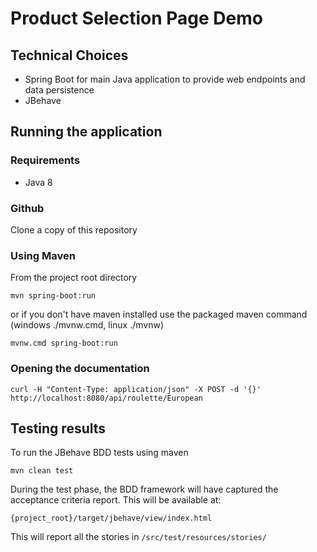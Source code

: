 # Product Selection Page Demo

## Technical Choices

* Spring Boot for main Java application to provide web endpoints and data persistence
* JBehave 

## Running the application

### Requirements

* Java 8

### Github

Clone a copy of this repository

### Using Maven

From the project root directory

	mvn spring-boot:run

or if you don't have maven installed use the packaged maven command (windows ./mvnw.cmd, linux ./mvnw)

	mvnw.cmd spring-boot:run

### Opening the documentation

	curl -H "Content-Type: application/json" -X POST -d '{}' http://localhost:8080/api/roulette/European

## Testing results

To run the JBehave BDD tests using maven

	mvn clean test

During the test phase, the BDD framework will have captured the acceptance criteria report. This will be available at:

	{project_root}/target/jbehave/view/index.html
	
This will report all the stories in `/src/test/resources/stories/`